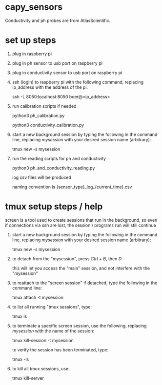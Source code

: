 # capy_sensors

Conductivity and ph probes are from AtlasScientific.

# set up steps

1. plug in raspberry pi

2. plug in ph sensor to usb port on raspberry pi

3. plug in conductivity sensor to usb port on raspberry pi

4. ssh (login) to raspberry pi with the following command, replacing ip_address with the address of the pi:

    ssh -L 8050:localhost:8050 boer@<ip_address>

5. run calibration scripts if needed 

    python3 ph_calibration.py

    python3 conductivity_calibration.py

6. start a new background session by typing the following in the command line, replacing _mysession_ with your desired session name (arbitrary):

    tmux new -s mysession

7. run the reading scripts for ph and conductivity

    python3 ph_and_conductivity_reading.py

    log csv files will be produced

    naming convention is {sensor_type}\_log\_{current_time}.csv


# tmux setup steps / help
screen is a tool used to create sessions that run in the background, so even if connections via ssh are lost, the session / programs run will still continue

1. start a new background session by typing the following in the command line, replacing _mysession_ with your desired session name (arbitrary):
  
    tmux new -s mysession


2. to detach from the "mysession", press _Ctrl + B_, then _D_

    this will let you access the "main" session, and not interfere with the "mysession"

3. to reattach to the "screen session" if detached, type the following in the command line:

    tmux attach -t mysession


4. to list all running "tmux sessions", type:

    tmux ls

5. to terminate a specific screen session, use the following, replacing _mysession_ with the name of the session:

    tmux kill-session -t mysession


    to verify the session has been terminated, type:
  
      tmux -ls

6. to kill all tmux sessions, use:

    tmux kill-server

